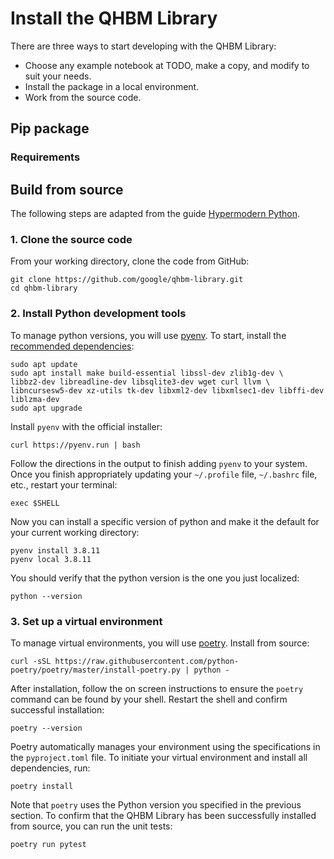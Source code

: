 # Install the QHBM Library

There are three ways to start developing with the QHBM Library:
* Choose any example notebook at TODO, make a copy, and modify to suit your needs.
* Install the package in a local environment.
* Work from the source code.

## Pip package

### Requirements

## Build from source

The following steps are adapted from the guide [Hypermodern Python](https://cjolowicz.github.io/posts/hypermodern-python-01-setup/).

### 1. Clone the source code

From your working directory, clone the code from GitHub:
```
git clone https://github.com/google/qhbm-library.git
cd qhbm-library
```

### 2. Install Python development tools

To manage python versions, you will use [pyenv](https://realpython.com/intro-to-pyenv/#installing-pyenv). To start, install the [recommended dependencies](https://github.com/pyenv/pyenv/wiki#suggested-build-environment):
```
sudo apt update
sudo apt install make build-essential libssl-dev zlib1g-dev \
libbz2-dev libreadline-dev libsqlite3-dev wget curl llvm \
libncursesw5-dev xz-utils tk-dev libxml2-dev libxmlsec1-dev libffi-dev liblzma-dev
sudo apt upgrade
```
Install `pyenv` with the official installer:
```
curl https://pyenv.run | bash
```
Follow the directions in the output to finish adding `pyenv` to your system. Once you finish appropriately updating your `~/.profile` file, `~/.bashrc` file, etc., restart your terminal:
```
exec $SHELL
```
Now you can install a specific version of python and make it the default for your current working directory:
```
pyenv install 3.8.11
pyenv local 3.8.11
```
You should verify that the python version is the one you just localized:
```
python --version
```

### 3. Set up a virtual environment

To manage virtual environments, you will use [poetry](https://python-poetry.org/). Install from source:
```
curl -sSL https://raw.githubusercontent.com/python-poetry/poetry/master/install-poetry.py | python -
```
After installation, follow the on screen instructions to ensure the `poetry` command can be found by your shell. Restart the shell and confirm successful installation:
```
poetry --version
```
Poetry automatically manages your environment using the specifications in the `pyproject.toml` file. To initiate your virtual environment and install all dependencies, run:
```
poetry install
```
Note that `poetry` uses the Python version you specified in the previous section. To confirm that the QHBM Library has been successfully installed from source, you can run the unit tests:
```
poetry run pytest
```
